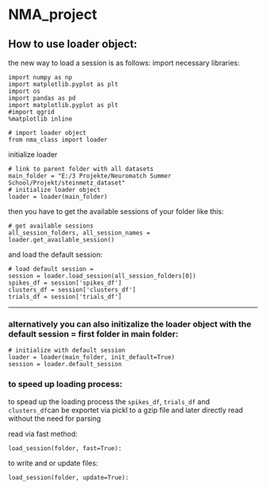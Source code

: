 # NMA_project
## How to use loader object:
the new way to load a session is as follows:
import necessary libraries:

    import numpy as np
    import matplotlib.pyplot as plt
    import os
    import pandas as pd
    import matplotlib.pyplot as plt
    #import qgrid
    %matplotlib inline
    
    # import loader object
    from nma_class import loader


initialize loader 

    # link to parent folder with all datasets
    main_folder = "E:/3 Projekte/Neuromatch Summer School/Projekt/steinmetz_dataset"
    # initialize loader object
    loader = loader(main_folder)

then you have to get the available sessions of your folder like this:

    # get available sessions
    all_session_folders, all_session_names = loader.get_available_session()
    
and load the default session:

    # load default session = 
    session = loader.load_session(all_session_folders[0])
    spikes_df = session['spikes_df']
    clusters_df = session['clusters_df']
    trials_df = session['trials_df']
    
---

### alternatively you can also initizalize the loader object with the default session = first folder in main folder:

    # initialize with default session
    loader = loader(main_folder, init_default=True)
    session = loader.default_session

### to speed up loading process:
to spead up the loading process the `spikes_df`, `trials_df` and `clusters_df`can be exportet via pickl to 
a gzip file and later directly read without the need for parsing

read via fast method:

    load_session(folder, fast=True):

to write and or update files:

    load_session(folder, update=True):
